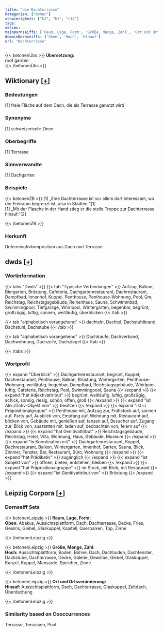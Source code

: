 ```yaml
---
title: "die Dachterrasse"
kategorien: ["Nomen"]
schwierigkeit: ["k1", "h3", "r14"]
tags:
series:
mainDornseiffs: ['Raum, Lage, Form', 'Größe, Menge, Zahl', 'Ort und Ortsveränderung']
domainDornseiffs: ['Oben', 'Hoch', 'Hinauf']
url: "Dachterrasse"
---
```


{{< betonenÜbs >}}
**Übersetzung:**  
roof garden  
{{< /betonenÜbs >}}

## Wiktionary [[+](https://de.wiktionary.org/wiki/Dachterrasse)]

### Bedeutungen
[1] freie Fläche auf dem Dach, die als Terrasse genutzt wird  

### Synonyme
[1] schweizerisch: Zinne  

### Oberbegriffe
[1] Terrasse  

### Sinnverwandte
[1] Dachgarten  

### Beispiele
{{< betonenZB >}}
[1] „Eine Dachterrasse ist vor allem dort interessant, wo der Freiraum begrenzt ist, also in Städten.“[1]  
[1] „Mit der Flasche in der Hand stieg er die steile Treppe zur Dachterrasse hinauf.“[2]  

{{< /betonenZB >}}
### Herkunft
Determinativkompositum aus Dach und Terrasse  



## dwds [[+](https://www.dwds.de/wb/Dachterrasse)]

### Wortinformation
{{< tabs "Dwds" >}}
{{< tab "Typische Verbindungen" >}}
Aufzug, Balkon, Biergarten, Brüstung, Cafeteria, Dachgartenrestaurant, Dachrestaurant, Dampfbad, Innenhof, Kuppel, Penthouse, Penthouse-Wohnung, Pool, Qm, Reichstag, Reichstagsgebäude, Reihenhaus, Sauna, Schwimmbad, Swimmingpool, Tiefgarage, Whirlpool, Wintergarten, begehbar, begrünt, großzügig, luftig, sonnen, weitläufig, überblicken
{{< /tab >}}

{{< tab "alphabetisch vorangehend" >}}
dachteln, Dachtel, Dachstuhlbrand, Dachstuhl, Dachstube
{{< /tab >}}

{{< tab "alphabetisch vorangehend" >}}
Dachtraufe, Dachverband, Dachwohnung, Dachzeile, Dachziegel
{{< /tab >}}

{{< /tabs >}}

### Wortprofil
{{< expand "Überblick" >}} Dachgartenrestaurant, begrünt, Kuppel, Dachrestaurant, Penthouse, Balkon, Brüstung, Wintergarten, Penthouse-Wohnung, weitläufig, begehbar, Dampfbad, Reichstagsgebäude, Whirlpool, luftig, Cafeteria, Reichstag, Pool, Swimmingpool, Sauna {{< /expand >}}
{{< expand "hat Adjektivattribut" >}} begrünt, weitläufig, luftig, großzügig, schick, sonnig, riesig, schön, offen, groß {{< /expand >}}
{{< expand "ist Akk./Dativ-Objekt von" >}} besitzen {{< /expand >}}
{{< expand "ist in Präpositionalgruppe" >}} Penthouse mit, Aufzug zur, Frühstück auf, sonnen auf, Party auf, Ausblick von, Empfang auf, Wohnung mit, Restaurant auf, blicken von, Gebäude mit, genießen auf, tanzen auf, Besucher auf, Zugang zur, Blick von, ausstatten mit, laden auf, beobachten von, feiern auf {{< /expand >}}
{{< expand "hat Genitivattribut" >}} Reichstagsgebäude, Reichstag, Hotel, Villa, Wohnung, Haus, Gebäude, Museum {{< /expand >}}
{{< expand "in Koordination mit" >}} Dachgartenrestaurant, Kuppel, Dachrestaurant, Balkon, Wintergarten, Innenhof, Garten, Sauna, Blick, Zimmer, Fenster, Bar, Restaurant, Büro, Wohnung {{< /expand >}}
{{< expand "hat Prädikativ" >}} zugänglich {{< /expand >}}
{{< expand "ist Subjekt von" >}} öffnen, bieten, entstehen, bleiben {{< /expand >}}
{{< expand "hat Präpositionalgruppe" >}} im Stock, mit Blick, mit Restaurant {{< /expand >}}
{{< expand "ist Genitivattribut von" >}} Brüstung {{< /expand >}}

## Leipzig Corpora [[+](https://corpora.uni-leipzig.de/en/res?word=Dachterrasse&corpusId=deu_newscrawl-public_2018)]

### Dornseiff Sets
{{< betonenLeipzig >}}
**Raum, Lage, Form:**  
**Oben:** Abakus, Aussichtsplattform, Dach, Dachterrasse, Decke, Fries, Gesims, Giebel, Glaskuppel, Kapitell, Querbalken, Top, Zinne  

{{< /betonenLeipzig >}}


{{< betonenLeipzig >}}
**Größe, Menge, Zahl:**  
**Hoch:** Aussichtsplattform, Boden, Bühne, Dach, Dachboden, Dachfenster, Dachstube, Dachterrasse, Decke, Galerie, Gewölbe, Giebel, Glaskuppel, Kanzel, Kuppel, Mansarde, Speicher, Zinne  

{{< /betonenLeipzig >}}


{{< betonenLeipzig >}}
**Ort und Ortsveränderung:**  
**Hinauf:** Aussichtsplattform, Dach, Dachterrasse, Glaskuppel, Zeltdach, Überdachung  

{{< /betonenLeipzig >}}

### Similarity based on Cooccurrences
Terrasse, Terrassen, Pool

